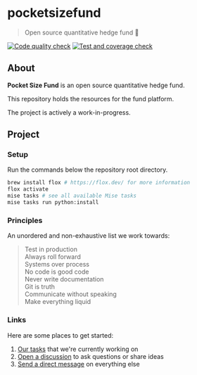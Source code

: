 # pocketsizefund

> Open source quantitative hedge fund 🍊  

[![Code quality check](https://github.com/pocketsizefund/pocketsizefund/actions/workflows/quality.yaml/badge.svg?branch=master)](https://github.com/pocketsizefund/pocketsizefund/actions/workflows/quality.yaml) [![Test and coverage check](https://github.com/pocketsizefund/pocketsizefund/actions/workflows/test.yaml/badge.svg?branch=master)](https://github.com/pocketsizefund/pocketsizefund/actions/workflows/test.yaml) 

## About

**Pocket Size Fund** is an open source quantitative hedge fund.  

This repository holds the resources for the fund platform.

The project is actively a work-in-progress.  

## Project

### Setup

Run the commands below the repository root directory.  

```sh
brew install flox # https://flox.dev/ for more information
flox activate
mise tasks # see all available Mise tasks
mise tasks run python:install
```

### Principles

An unordered and non-exhaustive list we work towards:  

> Test in production  
> Always roll forward  
> Systems over process  
> No code is good code  
> Never write documentation  
> Git is truth  
> Communicate without speaking  
> Make everything liquid  

### Links

Here are some places to get started:  

1. [Our tasks](https://github.com/orgs/pocketsizefund/projects/11) that we're currently working on  
2. [Open a discussion](https://discord.com/channels/1230911601704435752/1230911601704435755) to ask questions or share ideas  
3. [Send a direct message](https://twitter.com/pocketsizefund) on everything else  
